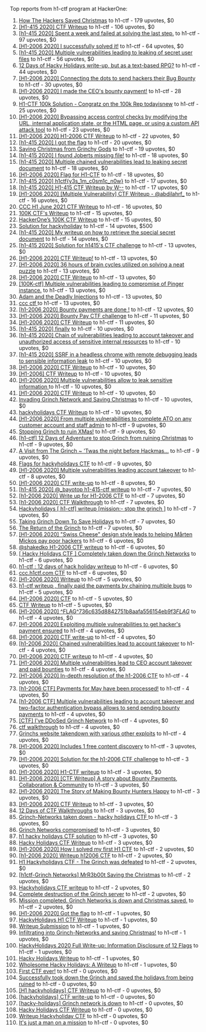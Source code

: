 Top reports from h1-ctf program at HackerOne:

1. [How The Hackers Saved Christmas](https://hackerone.com/reports/1069335) to h1-ctf - 179 upvotes, $0
2. [[H1-415 2020] CTF Writeup](https://hackerone.com/reports/776634) to h1-ctf - 106 upvotes, $0
3. [[h1-415 2020] Spent a week and failed at solving the last step.](https://hackerone.com/reports/781265) to h1-ctf - 97 upvotes, $0
4. [[H1-2006 2020] I successfully solved it!](https://hackerone.com/reports/887818) to h1-ctf - 64 upvotes, $0
5. [[h1-415 2020] Multiple vulnerabilities leading to leaking of secret user files](https://hackerone.com/reports/780036) to h1-ctf - 56 upvotes, $0
6. [12 Days of Hacky Holidays write-up, but as a text-based RPG?](https://hackerone.com/reports/1066851) to h1-ctf - 44 upvotes, $0
7. [[H1-2006 2020]  Connecting the dots to send hackers their Bug Bounty](https://hackerone.com/reports/889886) to h1-ctf - 30 upvotes, $0
8. [[H1-2006 2020] I made the CEO's bounty payment!](https://hackerone.com/reports/887816) to h1-ctf - 28 upvotes, $0
9. [H1-CTF 100k Solution - Congratz on the 100k Rep todayisnew](https://hackerone.com/reports/1216408) to h1-ctf - 25 upvotes, $0
10. [[H1-2006 2020] Bypassing access control checks by modifying the URL, internal application state, or the HTML page, or using a custom API attack tool](https://hackerone.com/reports/895172) to h1-ctf - 23 upvotes, $0
11. [[H1-2006 2020] H1-2006 CTF Writeup](https://hackerone.com/reports/887611) to h1-ctf - 22 upvotes, $0
12. [[h1-415 2020] I got the flag](https://hackerone.com/reports/777099) to h1-ctf - 20 upvotes, $0
13. [Saving Christmas from Grinchy Gods](https://hackerone.com/reports/1434017) to h1-ctf - 19 upvotes, $0
14. [[h1-415 2020] I found Joberts missing file!](https://hackerone.com/reports/780676) to h1-ctf - 18 upvotes, $0
15. [[h1-415 2020] Multiple chained vulnerabilities lead to leaking secret document](https://hackerone.com/reports/777241) to h1-ctf - 18 upvotes, $0
16. [[H1-2006 2020] Flag for H1-CTF](https://hackerone.com/reports/888141) to h1-ctf - 18 upvotes, $0
17. [[h1-415 2020] h1ctf{y3s_1m_c0sm1c_n0w}](https://hackerone.com/reports/781253) to h1-ctf - 17 upvotes, $0
18. [[h1-415 2020] H1-415 CTF Writeup by W--](https://hackerone.com/reports/780285) to h1-ctf - 17 upvotes, $0
19. [[H1-2006 2020] [Multiple Vulnerability] CTF Writeup - @abdilahrf_](https://hackerone.com/reports/888484) to h1-ctf - 16 upvotes, $0
20. [CCC H1 June 2021 CTF Writeup](https://hackerone.com/reports/1217114) to h1-ctf - 16 upvotes, $0
21. [100K CTF's Writeup](https://hackerone.com/reports/1216591) to h1-ctf - 15 upvotes, $0
22. [HackerOne’s 100K CTF Writeup](https://hackerone.com/reports/1218708) to h1-ctf - 15 upvotes, $0
23. [Solution for hackyholiday](https://hackerone.com/reports/1065495) to h1-ctf - 14 upvotes, $500
24. [[h1-415 2020] My writeup on how to retrieve the special secret document](https://hackerone.com/reports/776684) to h1-ctf - 14 upvotes, $0
25. [[h1-415 2020] Solution for h1415's CTF challenge](https://hackerone.com/reports/776699) to h1-ctf - 13 upvotes, $0
26. [[H1-2006 2020] CTF Writeup!](https://hackerone.com/reports/889293) to h1-ctf - 13 upvotes, $0
27. [[H1-2006 2020]  36 hours of brain cycles utilized on solving a neat puzzle](https://hackerone.com/reports/889793) to h1-ctf - 13 upvotes, $0
28. [[H1-2006 2020] CTF Writeup](https://hackerone.com/reports/888939) to h1-ctf - 13 upvotes, $0
29. [[100K-ctf] Multiple vulnerabilities leading to compromise of Pinger instance.](https://hackerone.com/reports/1215867) to h1-ctf - 13 upvotes, $0
30. [Adam and the  Deadly  Injections](https://hackerone.com/reports/1217702) to h1-ctf - 13 upvotes, $0
31. [ccc ctf ](https://hackerone.com/reports/1216085) to h1-ctf - 13 upvotes, $0
32. [[h1-2006 2020] Bounty payments are done !](https://hackerone.com/reports/895824) to h1-ctf - 12 upvotes, $0
33. [[H1-2006 2020] Bounty Pay CTF challenge](https://hackerone.com/reports/895798) to h1-ctf - 11 upvotes, $0
34. [[H1-2006 2020] CTF Writeup](https://hackerone.com/reports/893305) to h1-ctf - 11 upvotes, $0
35. [[h1-415 2020] finally](https://hackerone.com/reports/779910) to h1-ctf - 10 upvotes, $0
36. [[h1-415 2020] Chain of vulnerabilities leading to account takeover and unauthorized access of sensitive internal resources](https://hackerone.com/reports/781281) to h1-ctf - 10 upvotes, $0
37. [[h1-415 2020] SSRF in a headless chrome with remote debugging leads to sensible information leak](https://hackerone.com/reports/781295) to h1-ctf - 10 upvotes, $0
38. [[H1-2006 2020]   CTF Writeup](https://hackerone.com/reports/887766) to h1-ctf - 10 upvotes, $0
39. [[H1-2006] CTF Writeup](https://hackerone.com/reports/895778) to h1-ctf - 10 upvotes, $0
40. [[H1-2006 2020] Multiple vulnerabilities allow to leak sensitive information ](https://hackerone.com/reports/895202) to h1-ctf - 10 upvotes, $0
41. [[H1-2006 2020] CTF Writeup](https://hackerone.com/reports/888253) to h1-ctf - 10 upvotes, $0
42. [Invading Grinch Network and Saving Christmas](https://hackerone.com/reports/1065829) to h1-ctf - 10 upvotes, $0
43. [hackyholidays CTF Writeup](https://hackerone.com/reports/1069080) to h1-ctf - 10 upvotes, $0
44. [[H1-2006 2020] From multiple vulnerabilities to complete ATO on any customer account and staff admin](https://hackerone.com/reports/894863) to h1-ctf - 9 upvotes, $0
45. [Stopping Grinch to ruin XMas!](https://hackerone.com/reports/1065485) to h1-ctf - 9 upvotes, $0
46. [[h1-ctf] 12 Days of Adventure to stop Grinch from ruining Christmas](https://hackerone.com/reports/1067087) to h1-ctf - 9 upvotes, $0
47. [A Visit from The Grinch ~ 'Twas the night before Hackmas...](https://hackerone.com/reports/1067912) to h1-ctf - 9 upvotes, $0
48. [Flags for hackyholidays CTF](https://hackerone.com/reports/1065516) to h1-ctf - 9 upvotes, $0
49. [[H1-2006 2020]  Multiple vulnerabilities leading account takeover](https://hackerone.com/reports/887700) to h1-ctf - 8 upvotes, $0
50. [[H1-2006 2020] CTF write-up](https://hackerone.com/reports/894604) to h1-ctf - 8 upvotes, $0
51. [[h1-415 2020] @_bayotop h1-415-ctf writeup](https://hackerone.com/reports/779113) to h1-ctf - 7 upvotes, $0
52. [[h1-2006 2020] Write up for H1-2006 CTF](https://hackerone.com/reports/895772) to h1-ctf - 7 upvotes, $0
53. [[h1-2006 2020] CTF Walkthrough](https://hackerone.com/reports/895780) to h1-ctf - 7 upvotes, $0
54. [Hackyholidays [ h1-ctf] writeup [mission:- stop the grinch ]](https://hackerone.com/reports/1069396) to h1-ctf - 7 upvotes, $0
55. [Taking Grinch Down To Save Holidays](https://hackerone.com/reports/1067037) to h1-ctf - 7 upvotes, $0
56. [The Return of the Grinch](https://hackerone.com/reports/1433581) to h1-ctf - 7 upvotes, $0
57. [[H1-2006 2020]  "Swiss Cheese" design style leads to helping Mårten Mickos pay poor hackers](https://hackerone.com/reports/890272) to h1-ctf - 6 upvotes, $0
58. [@shakedko H1-2006 CTF writeup](https://hackerone.com/reports/894623) to h1-ctf - 6 upvotes, $0
59. [[ Hacky Holidays CTF ] Completely taken down the Grinch Networks](https://hackerone.com/reports/1066914) to h1-ctf - 6 upvotes, $0
60. [h1-ctf : 12 days of hack holiday writeup](https://hackerone.com/reports/1069175) to h1-ctf - 6 upvotes, $0
61. [ccc.h1ctf.com CTF](https://hackerone.com/reports/1215919) to h1-ctf - 6 upvotes, $0
62. [[H1-2006 2020] Writeup](https://hackerone.com/reports/894170) to h1-ctf - 5 upvotes, $0
63. [h1-ctf writeup , finally paid the payments by chaining multiple bugs](https://hackerone.com/reports/894110) to h1-ctf - 5 upvotes, $0
64. [[H1-2006 2020] CTF](https://hackerone.com/reports/887993) to h1-ctf - 5 upvotes, $0
65. [CTF Writeup](https://hackerone.com/reports/1066233) to h1-ctf - 5 upvotes, $0
66. [[H1-2006 2020]  ^FLAG^736c635d8842751b8aafa556154eb9f3$FLAG$](https://hackerone.com/reports/888331) to h1-ctf - 4 upvotes, $0
67. [[H1-2006 2020] Exploiting multiple vulnerabilities to get hacker's payment ensured](https://hackerone.com/reports/894949) to h1-ctf - 4 upvotes, $0
68. [[H1-2006 2020] CTF write-up](https://hackerone.com/reports/890555) to h1-ctf - 4 upvotes, $0
69. [[h1-2006 2020]  Chained vulnerabilities lead to account takeover](https://hackerone.com/reports/895650) to h1-ctf - 4 upvotes, $0
70. [[H1-2006 2020] CTF writeup](https://hackerone.com/reports/892632) to h1-ctf - 4 upvotes, $0
71. [[H1-2006 2020]  Multiple vulnerabilities lead to CEO account takeover and paid bounties](https://hackerone.com/reports/890196) to h1-ctf - 4 upvotes, $0
72. [[H1-2006 2020] In-depth resolution of the h1-2006 CTF](https://hackerone.com/reports/894174) to h1-ctf - 4 upvotes, $0
73. [[h1-2006 CTF] Payments for May have been processed!](https://hackerone.com/reports/894165) to h1-ctf - 4 upvotes, $0
74. [[h1-2006 CTF] Multiple vulnerabilities leading to account takeover and two-factor authentication bypass allows to send pending bounty payments](https://hackerone.com/reports/895722) to h1-ctf - 4 upvotes, $0
75. [[CTF] I've DDoSed Grinch Network](https://hackerone.com/reports/1065493) to h1-ctf - 4 upvotes, $0
76. [ctf walkthrough](https://hackerone.com/reports/1065468) to h1-ctf - 4 upvotes, $0
77. [Grinchs website takendown with various other exploits](https://hackerone.com/reports/1069034) to h1-ctf - 4 upvotes, $0
78. [[H1-2006 2020]  Includes 1 free content discovery](https://hackerone.com/reports/894198) to h1-ctf - 3 upvotes, $0
79. [[H1-2006 2020] Solution for the h1-2006 CTF challenge](https://hackerone.com/reports/891093) to h1-ctf - 3 upvotes, $0
80. [[H1-2006 2020]  H1-CTF writeup](https://hackerone.com/reports/887889) to h1-ctf - 3 upvotes, $0
81. [[H1-2006 2020] [CTF Writeup] A story about Bounty Payments, Collaboration & Community](https://hackerone.com/reports/892337) to h1-ctf - 3 upvotes, $0
82. [[H1-2006 2020]  The Story of Making Bounty Hunters Happy](https://hackerone.com/reports/889333) to h1-ctf - 3 upvotes, $0
83. [[H1-2006 2020] CTF Writeup](https://hackerone.com/reports/893395) to h1-ctf - 3 upvotes, $0
84. [12 Days of CTF Walkthroughs](https://hackerone.com/reports/1068433) to h1-ctf - 3 upvotes, $0
85. [Grinch-Networks taken down - hacky holidays CTF ](https://hackerone.com/reports/1069189) to h1-ctf - 3 upvotes, $0
86. [Grinch Networks compromised!](https://hackerone.com/reports/1066504) to h1-ctf - 3 upvotes, $0
87. [h1 hacky holidays CTF solution](https://hackerone.com/reports/1065517) to h1-ctf - 3 upvotes, $0
88. [Hacky Holidays CTF Writeup](https://hackerone.com/reports/1066801) to h1-ctf - 3 upvotes, $0
89. [[H1-2006 2020] How I solved my first H1 CTF](https://hackerone.com/reports/895587) to h1-ctf - 2 upvotes, $0
90. [[h1-2006 2020]  Writeup h12006 CTF](https://hackerone.com/reports/895795) to h1-ctf - 2 upvotes, $0
91. [H1 Hackyholidays CTF - The Grinch was defeated](https://hackerone.com/reports/1069467) to h1-ctf - 2 upvotes, $0
92. [[h1ctf-Grinch Networks] MrR3b00t Saving the Christmas](https://hackerone.com/reports/1068934) to h1-ctf - 2 upvotes, $0
93. [Hackyholidays CTF writeup](https://hackerone.com/reports/1065583) to h1-ctf - 2 upvotes, $0
94. [Complete destruction of the Grinch server](https://hackerone.com/reports/1065885) to h1-ctf - 2 upvotes, $0
95. [Mission completed. Grinch Networks is down and Christmas saved.](https://hackerone.com/reports/1067090) to h1-ctf - 2 upvotes, $0
96. [[H1-2006 2020]  Got the flag](https://hackerone.com/reports/887744) to h1-ctf - 1 upvotes, $0
97. [HackyHolidays H1 CTF Writeup](https://hackerone.com/reports/1068881) to h1-ctf - 1 upvotes, $0
98. [Writeup Submission](https://hackerone.com/reports/1068880) to h1-ctf - 1 upvotes, $0
99. [Infiltrating into Grinch-Networks and saving Christmas!](https://hackerone.com/reports/1069141) to h1-ctf - 1 upvotes, $0
100. [HackyHolidays 2020 Full Write-up: Information Disclosure of 12 Flags](https://hackerone.com/reports/1068434) to h1-ctf - 1 upvotes, $0
101. [Hacky Holidays Writeup](https://hackerone.com/reports/1067835) to h1-ctf - 1 upvotes, $0
102. [Wholesome Hacky Holidays: A Writeup](https://hackerone.com/reports/1066135) to h1-ctf - 1 upvotes, $0
103. [First CTF ever!](https://hackerone.com/reports/1069263) to h1-ctf - 0 upvotes, $0
104. [Successfully took down the Grinch and saved the holidays from being ruined](https://hackerone.com/reports/1067530) to h1-ctf - 0 upvotes, $0
105. [[H1 hackyholidays] CTF Writeup](https://hackerone.com/reports/1069171) to h1-ctf - 0 upvotes, $0
106. [[hackyholidays] CTF write-up](https://hackerone.com/reports/1069376) to h1-ctf - 0 upvotes, $0
107. [[hacky-holidays] Grinch network is down](https://hackerone.com/reports/1066206) to h1-ctf - 0 upvotes, $0
108. [Hacky Holidays CTF Writeup](https://hackerone.com/reports/1066007) to h1-ctf - 0 upvotes, $0
109. [Writeup Hackyholiday CTF](https://hackerone.com/reports/1065731) to h1-ctf - 0 upvotes, $0
110. [It's just a man on a mission](https://hackerone.com/reports/1069388) to h1-ctf - 0 upvotes, $0
